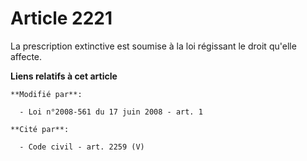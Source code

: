 # Article 2221

La prescription extinctive est soumise à la loi régissant le droit qu'elle affecte.

**Liens relatifs à cet article**

	**Modifié par**:

	  - Loi n°2008-561 du 17 juin 2008 - art. 1

	**Cité par**:

	  - Code civil - art. 2259 (V)
